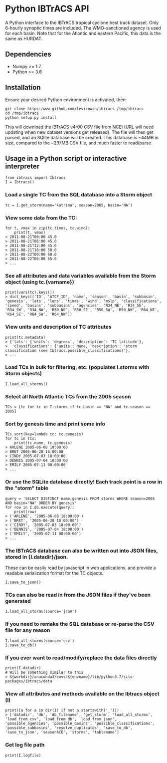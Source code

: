 # Python IBTrACS API

A Python interface to the IBTrACS tropical cyclone best track dataset. Only 6-hourly synoptic times are included. The WMO-sanctioned agency is used for each basin. Note that for the Atlantic and eastern Pacific, this data is the same as HURDAT.

## Dependencies
- Numpy >= 1.7
- Python >= 3.6

## Installation

Ensure your desired Python environment is activated, then:
```
git clone https:/www.github.com/levicowan/ibtracs /tmp/ibtracs
cd /tmp/ibtracs
python setup.py install
```

This will download the IBTrACS v4r00 CSV file from NCEI (URL will need updating when new dataset versions get released). The file will then get parsed, and an SQlite database will be created. This database is ~44MB in size, compared to the ~297MB CSV file, and much faster to read/parse.

## Usage in a Python script or interactive interpreter

```
from ibtracs import Ibtracs
I = Ibtracs()
```

### Load a single TC from the SQL database into a Storm object
```
tc = I.get_storm(name='katrina', season=2005, basin='NA')
```

### View some data from the TC:
```
for t, vmax in zip(tc.times, tc.wind):
    print(t, vmax)
> 2011-08-21T00:00 45.0
> 2011-08-21T06:00 45.0
> 2011-08-21T12:00 45.0
> 2011-08-21T18:00 50.0
> 2011-08-22T00:00 60.0
> 2011-08-22T06:00 65.0
> ...
```

### See all attributes and data variables available from the Storm object (using tc.{varname})
```
print(vars(tc).keys())
> dict_keys(['ID', 'ATCF_ID', 'name', 'season', 'basin', 'subbasin', 'genesis', 'lats', 'lons', 'times', 'wind', 'mslp', 'classifications', 'speed', 'basins', 'subbasins', 'agencies', 'R34_NE', 'R34_SE', 'R34_SW', 'R34_NW', 'R50_NE', 'R50_SE', 'R50_SW', 'R50_NW', 'R64_NE', 'R64_SE', 'R64_SW', 'R64_NW'])
```

### View units and description of TC attributes
```
print(tc.metadata)
> {'lats': {'units': 'degrees', 'description': 'TC latitude'},
>  'classifications': {'units': None, 'description': 'storm classification (see Ibtracs.possible_classifications)'},
> ...
```

### Load TCs in bulk for filtering, etc. (populates I.storms with Storm objects)
```
I.load_all_storms()
```

### Select all North Atlantic TCs from the 2005 season
```
TCs = [tc for tc in I.storms if tc.basin == 'NA' and tc.season == 2005]
```

### Sort by genesis time and print some info
```
TCs.sort(key=lambda tc: tc.genesis)
for tc in TCs:
    print(tc.name, tc.genesis)
> ARLENE 2005-06-08 18:00:00
> BRET 2005-06-28 18:00:00
> CINDY 2005-07-03 18:00:00
> DENNIS 2005-07-04 18:00:00
> EMILY 2005-07-11 00:00:00
> ...
```

### Or use the SQLite database directly! Each track point is a row in the "storm" table
```
query = 'SELECT DISTINCT name,genesis FROM storms WHERE season=2005 AND basin="NA" ORDER BY genesis'
for row in I.db.execute(query):
    print(row)
> ('ARLENE', '2005-06-08 18:00:00')
> ('BRET', '2005-06-28 18:00:00')
> ('CINDY', '2005-07-03 18:00:00')
> ('DENNIS', '2005-07-04 18:00:00')
> ('EMILY', '2005-07-11 00:00:00')
> ...
```

### The IBTrACS database can also be written out into JSON files, stored in {I.datadir}/json.
These can be easily read by javascript in web applications, and provide a readable serialization format for the TC objects.
```
I.save_to_json()
```

### TCs can also be read in from the JSON files if they've been generated
```
I.load_all_storms(source='json')
```

### If you need to remake the SQL database or re-parse the CSV file for any reason
```
I.load_all_storms(source='csv')
I.save_to_db()
```

### If you ever want to read/modify/replace the data files directly
```
print(I.datadir)
# Will be something similar to this
> ${workdir}/anaconda3/envs/${envname}/lib/python3.7/site-packages/ibtracs/data
```

### View all attributes and methods available on the Ibtracs object (I)
```
print([a for a in dir(I) if not a.startswith('_')])
> ['datadir', 'db', 'db_filename', 'get_storm', 'load_all_storms', 'load_from_csv', 'load_from_db', 'load_from_json', 'possible_agencies', 'possible_basins', 'possible_classifications', 'possible_subbasins', 'resolve_duplicates', 'save_to_db', 'save_to_json', 'seasonACE', 'storms', 'tablename']
```

### Get log file path
```
print(I.logfile)
```
